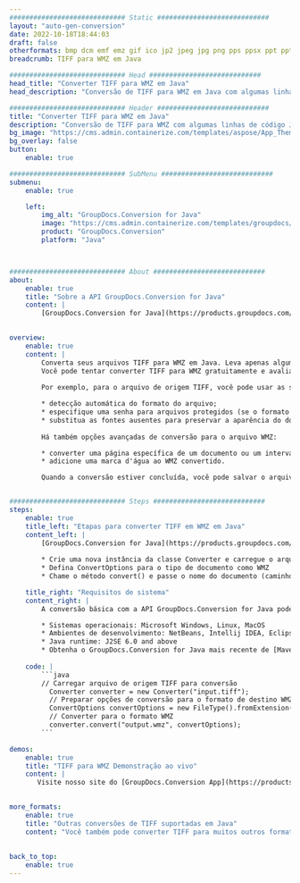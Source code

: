```yaml
---
############################# Static ############################
layout: "auto-gen-conversion"
date: 2022-10-18T18:44:03
draft: false
otherformats: bmp dcm emf emz gif ico jp2 jpeg jpg png pps ppsx ppt pptx psb psd svg svgz tga tif tiff webp wmf wmz
breadcrumb: TIFF para WMZ em Java

############################# Head ############################
head_title: "Converter TIFF para WMZ em Java"
head_description: "Conversão de TIFF para WMZ em Java com algumas linhas de código. Converta mais de 160 formatos de arquivo usando a API de conversão de documentos do GroupDocs para Java"

############################# Header ############################
title: "Converter TIFF para WMZ em Java"
description: "Conversão de TIFF para WMZ com algumas linhas de código Java"
bg_image: "https://cms.admin.containerize.com/templates/aspose/App_Themes/V3/images/bg/header1.png"
bg_overlay: false
button:
    enable: true

############################# SubMenu ############################
submenu:
    enable: true

    left:
        img_alt: "GroupDocs.Conversion for Java"
        image: "https://cms.admin.containerize.com/templates/groupdocs/images/product-logos/90x90-noborder/groupdocs-conversion-java.png"
        product: "GroupDocs.Conversion"
        platform: "Java"



############################# About ############################
about:
    enable: true
    title: "Sobre a API GroupDocs.Conversion for Java"
    content: |
        [GroupDocs.Conversion for Java](https://products.groupdocs.com/conversion/java/) é uma API avançada de conversão de formato de arquivo para conversão entre formatos populares de imagem e documento, como Microsoft Office, OpenDocument, PDF, HTML, e-mail, CAD. e muito mais com apenas algumas linhas de código. A API nativa detecta automaticamente os formatos dos documentos originais e oferece muitas opções para personalizar os documentos convertidos. Juntamente com a função de extrair informações de um documento, ele também suporta o armazenamento em cache dos resultados da conversão para o disco local por padrão. No entanto, qualquer tipo de armazenamento em cache pode ser suportado pela implementação das interfaces apropriadas - Amazon S3, Dropbox, Google Drive, Windows Azure, Reddis ou quaisquer outras.
    

overview:
    enable: true
    content: |
        Converta seus arquivos TIFF para WMZ em Java. Leva apenas algumas linhas de código Java em qualquer plataforma de sua escolha, como Windows, Linux, macOS.
        Você pode tentar converter TIFF para WMZ gratuitamente e avaliar a qualidade dos resultados da conversão. Junto com scripts de conversão de arquivo simples, você pode tentar opções mais sofisticadas para carregar o arquivo de origem TIFF e armazenar a saída WMZ. 
        
        Por exemplo, para o arquivo de origem TIFF, você pode usar as seguintes opções de carregamento:

        * detecção automática do formato do arquivo;
        * especifique uma senha para arquivos protegidos (se o formato de arquivo for compatível);
        * substitua as fontes ausentes para preservar a aparência do documento.
        
        Há também opções avançadas de conversão para o arquivo WMZ:

        * converter uma página específica de um documento ou um intervalo de páginas;
        * adicione uma marca d'água ao WMZ convertido.

        Quando a conversão estiver concluída, você pode salvar o arquivo WMZ no caminho do arquivo local ou em qualquer armazenamento de terceiros, como FTP, Amazon S3, Google Drive, Dropbox etc. Observe - para converter TIFF para WMZ, você não precisa instalar nenhum software adicional, como MS Office, Open Office, Adobe Acrobat Reader etc.


############################# Steps ############################
steps:
    enable: true
    title_left: "Etapas para converter TIFF em WMZ em Java"
    content_left: |
        [GroupDocs.Conversion for Java](https://products.groupdocs.com/conversion/java/) permite que os desenvolvedores convertam facilmente o arquivo TIFF para WMZ com algumas linhas de código.
        
        * Crie uma nova instância da classe Converter e carregue o arquivo TIFF com o caminho completo
        * Defina ConvertOptions para o tipo de documento como WMZ
        * Chame o método convert() e passe o nome do documento (caminho completo) e formato (WMZ) como parâmetro

    title_right: "Requisitos de sistema"
    content_right: |
        A conversão básica com a API GroupDocs.Conversion for Java pode ser feita com apenas algumas linhas de código. Nossas APIs são suportadas em todas as principais plataformas e sistemas operacionais. Antes de executar o código abaixo, certifique-se de ter os seguintes pré-requisitos instalados em seu sistema.

        * Sistemas operacionais: Microsoft Windows, Linux, MacOS
        * Ambientes de desenvolvimento: NetBeans, Intellij IDEA, Eclipse, etc.
        * Java runtime: J2SE 6.0 and above
        * Obtenha o GroupDocs.Conversion for Java mais recente de [Maven](https://repository.groupdocs.com/webapp/#/artifacts/browse/tree/General/repo/com/groupdocs/groupdocs-conversion)
         
    code: |
        ```java    
        // Carregar arquivo de origem TIFF para conversão
          Converter converter = new Converter("input.tiff");
          // Preparar opções de conversão para o formato de destino WMZ
          ConvertOptions convertOptions = new FileType().fromExtension("wmz").getConvertOptions();
          // Converter para o formato WMZ
          converter.convert("output.wmz", convertOptions);
        ```

demos:
    enable: true
    title: "TIFF para WMZ Demonstração ao vivo"
    content: |
       Visite nosso site do [GroupDocs.Conversion App](https://products.groupdocs.app/conversion/family) e experimente a conversão de TIFF para WMZ agora. A demonstração gratuita tem os seguintes benefícios
          

more_formats:
    enable: true
    title: "Outras conversões de TIFF suportadas em Java"
    content: "Você também pode converter TIFF para muitos outros formatos de arquivo. Por favor, veja a lista abaixo."
       
       
back_to_top:
    enable: true
---
```

